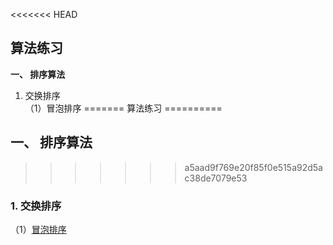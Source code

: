 <<<<<<< HEAD
## 算法练习
<strong>
一、 排序算法
</strong>

 1. 交换排序  
     （1）冒泡排序
=======
算法练习
==========
## 一、 排序算法
>>>>>>> a5aad9f769e20f85f0e515a92d5ac38de7079e53

### 1. 交换排序  
  （1）[冒泡排序](https://github.com/lawlite19/AlgorithmExerises/blob/master/%E5%86%92%E6%B3%A1%E6%8E%92%E5%BA%8F.cpp)

